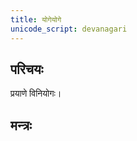 ```yaml
---
title: योगेयोगे
unicode_script: devanagari
---
```


## परिचयः
प्रयाणे विनियोगः।

## मन्त्रः
<div class="js_include" url="/vedAH/Rk/shAkalam/saMhitA/vishvAsa-prastutiH/01/030/07_yogeyoge_tavastaraM.md"  newLevelForH1="2" includeTitle="true"> </div>  

